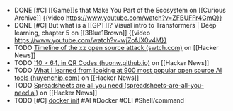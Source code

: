 - DONE [#C] [[Game]]s that Make You Part of the Ecosystem on [[Curious Archive]]
  {{video https://www.youtube.com/watch?v=ZFBUFFr4GmQ}}
- DONE [#C] But what is a [[GPT]]? Visual intro to Transformers | Deep learning, chapter 5 on [[3Blue1Brown]]
  {{video https://www.youtube.com/watch?v=wjZofJX0v4M}}
- TODO [Timeline of the xz open source attack (swtch.com)](https://news.ycombinator.com/item?id=39902241) on [[Hacker News]]
- TODO ['10 > 64, in QR Codes (huonw.github.io)](https://news.ycombinator.com/item?id=39894148) on [[Hacker News]]
- TODO [What I learned from looking at 900 most popular open source AI tools (huyenchip.com)](https://news.ycombinator.com/item?id=39709912) on [[Hacker News]]
- TODO [Spreadsheets are all you need (spreadsheets-are-all-you-need.ai)](https://news.ycombinator.com/item?id=39700256) on [[Hacker News]]
- TODO [#C] [docker init](https://docs.docker.com/reference/cli/docker/init/) #AI #Docker #CLI #Shell/command